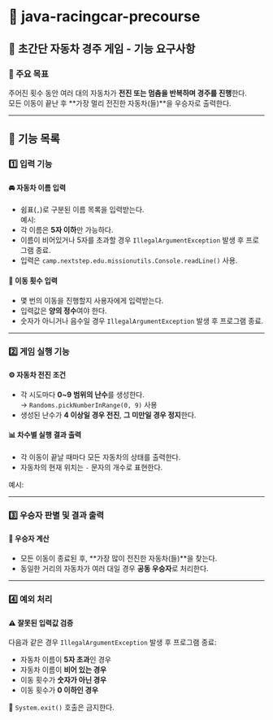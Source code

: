 # 🚗 java-racingcar-precourse

## 🎯 초간단 자동차 경주 게임 - 기능 요구사항

### 📌 주요 목표
주어진 횟수 동안 여러 대의 자동차가 **전진 또는 멈춤을 반복하며 경주를 진행**한다.  
모든 이동이 끝난 후 **가장 멀리 전진한 자동차(들)**을 우승자로 출력한다.

---

## 🧩 기능 목록

### 1️⃣ 입력 기능

#### 🚘 자동차 이름 입력
- 쉼표(`,`)로 구분된 이름 목록을 입력받는다.  
  예시:  
- 각 이름은 **5자 이하**만 가능하다.
- 이름이 비어있거나 5자를 초과할 경우 `IllegalArgumentException` 발생 후 프로그램 종료.
- 입력은 `camp.nextstep.edu.missionutils.Console.readLine()` 사용.

#### 🔢 이동 횟수 입력
- 몇 번의 이동을 진행할지 사용자에게 입력받는다.
- 입력값은 **양의 정수**여야 한다.
- 숫자가 아니거나 음수일 경우 `IllegalArgumentException` 발생 후 프로그램 종료.

---

### 2️⃣ 게임 실행 기능

#### ⚙️ 자동차 전진 조건
- 각 시도마다 **0~9 범위의 난수**를 생성한다.  
  → `Randoms.pickNumberInRange(0, 9)` 사용
- 생성된 난수가 **4 이상일 경우 전진**, **그 미만일 경우 정지**한다.

#### 📊 차수별 실행 결과 출력
- 각 이동이 끝날 때마다 모든 자동차의 상태를 출력한다.
- 자동차의 현재 위치는 `-` 문자의 개수로 표현한다.

예시:

---

### 3️⃣ 우승자 판별 및 결과 출력

#### 🏁 우승자 계산
- 모든 이동이 종료된 후, **가장 많이 전진한 자동차(들)**을 찾는다.
- 동일한 거리의 자동차가 여러 대일 경우 **공동 우승자**로 처리한다.


---

### 4️⃣ 예외 처리

#### ⚠️ 잘못된 입력값 검증
다음과 같은 경우 `IllegalArgumentException` 발생 후 프로그램 종료:
- 자동차 이름이 **5자 초과**인 경우
- 자동차 이름이 **비어 있는 경우**
- 이동 횟수가 **숫자가 아닌 경우**
- 이동 횟수가 **0 이하인 경우**

🚫 `System.exit()` 호출은 금지한다.

